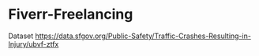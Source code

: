 # Fiverr-Freelancing

Dataset https://data.sfgov.org/Public-Safety/Traffic-Crashes-Resulting-in-Injury/ubvf-ztfx
